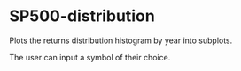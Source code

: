 # SP500-distribution
Plots the returns distribution histogram by year into subplots.

The user can input a symbol of their choice.
